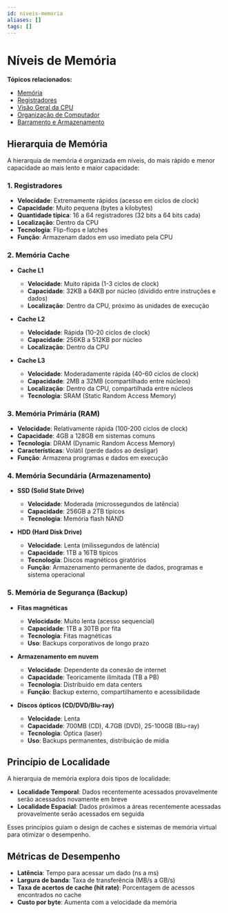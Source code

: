 ```yaml
---
id: niveis-memoria
aliases: []
tags: []
---
```


# Níveis de Memória

**Tópicos relacionados:**
- [Memória](memoria.md)
- [Registradores](registradores.md)
- [Visão Geral da CPU](visao-geral.md)
- [Organização de Computador](../arquiteturas/organização-computador.md)
- [Barramento e Armazenamento](barramento-armazenamento.md)

## Hierarquia de Memória

A hierarquia de memória é organizada em níveis, do mais rápido e menor capacidade ao mais lento e maior capacidade:

### 1. Registradores
- **Velocidade**: Extremamente rápidos (acesso em ciclos de clock)
- **Capacidade**: Muito pequena (bytes a kilobytes)
- **Quantidade típica**: 16 a 64 registradores (32 bits a 64 bits cada)
- **Localização**: Dentro da CPU
- **Tecnologia**: Flip-flops e latches
- **Função**: Armazenam dados em uso imediato pela CPU

### 2. Memória Cache
- **Cache L1**
  - **Velocidade**: Muito rápida (1-3 ciclos de clock)
  - **Capacidade**: 32KB a 64KB por núcleo (dividido entre instruções e dados)
  - **Localização**: Dentro da CPU, próximo às unidades de execução

- **Cache L2**
  - **Velocidade**: Rápida (10-20 ciclos de clock)
  - **Capacidade**: 256KB a 512KB por núcleo
  - **Localização**: Dentro da CPU

- **Cache L3**
  - **Velocidade**: Moderadamente rápida (40-60 ciclos de clock)
  - **Capacidade**: 2MB a 32MB (compartilhado entre núcleos)
  - **Localização**: Dentro da CPU, compartilhada entre núcleos
  - **Tecnologia**: SRAM (Static Random Access Memory)

### 3. Memória Primária (RAM)
- **Velocidade**: Relativamente rápida (100-200 ciclos de clock)
- **Capacidade**: 4GB a 128GB em sistemas comuns
- **Tecnologia**: DRAM (Dynamic Random Access Memory)
- **Características**: Volátil (perde dados ao desligar)
- **Função**: Armazena programas e dados em execução

### 4. Memória Secundária (Armazenamento)
- **SSD (Solid State Drive)**
  - **Velocidade**: Moderada (microssegundos de latência)
  - **Capacidade**: 256GB a 2TB típicos
  - **Tecnologia**: Memória flash NAND

- **HDD (Hard Disk Drive)**
  - **Velocidade**: Lenta (milissegundos de latência)
  - **Capacidade**: 1TB a 16TB típicos
  - **Tecnologia**: Discos magnéticos giratórios
  - **Função**: Armazenamento permanente de dados, programas e sistema operacional

### 5. Memória de Segurança (Backup)
- **Fitas magnéticas**
  - **Velocidade**: Muito lenta (acesso sequencial)
  - **Capacidade**: 1TB a 30TB por fita
  - **Tecnologia**: Fitas magnéticas
  - **Uso**: Backups corporativos de longo prazo

- **Armazenamento em nuvem**
  - **Velocidade**: Dependente da conexão de internet
  - **Capacidade**: Teoricamente ilimitada (TB a PB)
  - **Tecnologia**: Distribuído em data centers
  - **Função**: Backup externo, compartilhamento e acessibilidade

- **Discos ópticos (CD/DVD/Blu-ray)**
  - **Velocidade**: Lenta
  - **Capacidade**: 700MB (CD), 4.7GB (DVD), 25-100GB (Blu-ray)
  - **Tecnologia**: Óptica (laser)
  - **Uso**: Backups permanentes, distribuição de mídia

## Princípio de Localidade

A hierarquia de memória explora dois tipos de localidade:

- **Localidade Temporal**: Dados recentemente acessados provavelmente serão acessados novamente em breve
- **Localidade Espacial**: Dados próximos a áreas recentemente acessadas provavelmente serão acessados em seguida

Esses princípios guiam o design de caches e sistemas de memória virtual para otimizar o desempenho.

## Métricas de Desempenho

- **Latência**: Tempo para acessar um dado (ns a ms)
- **Largura de banda**: Taxa de transferência (MB/s a GB/s)
- **Taxa de acertos de cache (hit rate)**: Porcentagem de acessos encontrados no cache
- **Custo por byte**: Aumenta com a velocidade da memória

